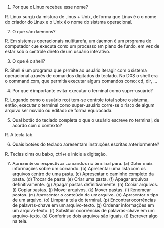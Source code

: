1. Por que o Linux recebeu esse nome?

R. Linux surgiu da mistura de Linus + Unix, de forma que Linus é o o nome do criador do Linux e o Unix é o nome do sistema operacional. 

2. O que são daemons?

R. Em sistemas operacionais multitarefa, um daemon é um programa de computador que executa como um processo em plano de fundo, em vez de estar sob o controle direto de um usuário interativo.

3. O que é o shell?

R. Shell é um programa que permite ao usuário iteragir com o sistema operacional através de comandos digitados do teclado. No DOS o shell era o command.com, que permitia executar alguns comandos como: cd, dir, ...

4. Por que é importante evitar executar o terminal como super-usuário?

R. Logando como o usuário root tem-se controle total sobre o sistema, então, executar o terminal como super-usuário corre-se o risco de algum arquivo ser movido ou editado de forma equivocada.

5. Qual botão do teclado completa o que o usuário escreve no terminal, de acordo com o contexto?

R. A tecla tab.

6. Quais botões do teclado apresentam instruções escritas anteriormente?

R. Teclas cima ou baixo, ctrl+r e inicie a digitação.

7. Apresente os respectivos comandos no terminal para:
  (a) Obter mais informações sobre um comando.
  (b) Apresentar uma lista com os arquivos dentro de uma pasta.
  (c) Apresentar o caminho completo da pasta.
  (d) Trocar de pasta.
  (e) Criar uma pasta.
  (f) Apagar arquivos definitivamente.
  (g) Apagar pastas definitivamente.
  (h) Copiar arquivos.
  (i) Copiar pastas.
  (j) Mover arquivos.
  (k) Mover pastas.
  (l) Renomear pastas.
  (m) Apresentar o conteúdo de um arquivo.
  (n) Apresentar o tipo de um arquivo.
  (o) Limpar a tela do terminal.
  (p) Encontrar ocorrências de palavras-chave em um arquivo-texto.
  (q) Ordenar informações em um arquivo-texto.
  (r) Substituir ocorrências de palavras-chave em um arquivo-texto.
  (s) Conferir se dois arquivos são iguais.
  (t) Escrever algo na tela.
